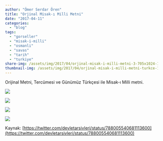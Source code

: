 ```yaml
---
author: "Ömer Serdar Ören"
title: "Orjinal Misak-ı Milli Metni"
date: "2017-04-11"
categories: 
  - "blog"
tags: 
  - "gorseller"
  - "misak-i-milli"
  - "osmanli"
  - "savas"
  - "tarih"
  - "turkiye"
share-img: /assets/img/2017/04/orjinal-misak-i-milli-metni-3-705x1024-1.jpeg
thumbnail-img: /assets/img/2017/04/orjinal-misak-i-milli-metni-turkce-1024x910-1.jpeg
---
```


Orijinal Metni, Tercümesi ve Günümüz Türkçesi ile Misak-ı Milli metni.

![](https://holomirror.wordpress.com/wp-content/uploads/2017/04/orjinal-misak-i-milli-metni-1-706x1024-1.jpeg)

![](https://holomirror.wordpress.com/wp-content/uploads/2017/04/orjinal-misak-i-milli-metni-2-701x1024-1.jpeg)

![](https://holomirror.wordpress.com/wp-content/uploads/2017/04/orjinal-misak-i-milli-metni-3-705x1024-1.jpeg)

![](https://holomirror.wordpress.com/wp-content/uploads/2017/04/orjinal-misak-i-milli-metni-turkce-1024x910-1.jpeg)

Kaynak: [https://twitter.com/devletarsivleri/status/788005540681113600](https://twitter.com/devletarsivleri/status/788005540681113600)
